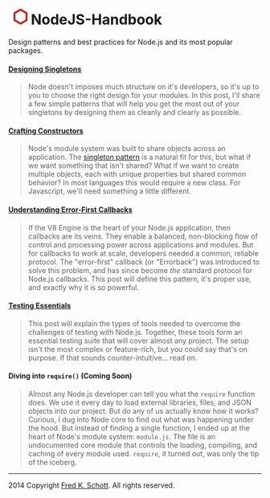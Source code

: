 ![icon](NodeJS-Handbook.png)   NodeJS-Handbook
==============================================

Design patterns and best practices for Node.js and its most popular packages.

#### [Designing Singletons](http://fredkschott.com/post/2013/12/node-js-cookbook---designing-singletons/)
> Node doesn't imposes much structure on it's developers, so it's up to you to choose the right design for your modules. In this post, I'll share a few simple patterns that will help you get the most out of your singletons by designing them as cleanly and clearly as possible.

#### [Crafting Constructors](http://fredkschott.com/post/2014/01/node-js-cookbook---constructors-and-custom-types/)
> Node's module system was built to share objects across an application. The [singleton pattern](http://fredkschott.com/post/2013/12/node-js-cookbook---designing-singletons/) is a natural fit for this, but what if we want something that isn't shared? What if we want to create multiple objects, each with unique properties but shared common behavior? In most languages this would require a new class. For Javascript, we'll need something a little different.

#### [Understanding Error-First Callbacks](http://fredkschott.com/post/2014/03/understanding-error-first-callbacks-in-node-js/)
>  If the V8 Engine is the heart of your Node.js application, then callbacks are its veins. They enable a balanced, non-blocking flow of control and processing power across applications and modules. But for callbacks to work at scale, developers needed a common, reliable protocol. The "error-first" callback (or "Errorback") was introduced to solve this problem, and has since become *the* standard protocol for Node.js callbacks. This post will define this pattern, it's proper use, and exactly why it is so powerful.

#### [Testing Essentials](http://fredkschott.com/post/2014/05/nodejs-testing-essentials/)
> This post will explain the types of tools needed to overcome the challenges of testing with Node.js. Together, these tools form an essential testing suite that will cover almost any project. The setup isn't the most complex or feature-rich, but you could say that's on purpose. If that sounds counter-intuitive... read on.

#### Diving into `require()` (Coming Soon)
> Almost any Node.js developer can tell you what the `require` function does. We use it every day to load external libraries, files, and JSON objects into our project. But do any of us actually know how it works? Curious, I dug into Node core to find out what was happening under the hood. But instead of finding a single function, I ended up at the heart of Node's module system: `module.js`. The file is an undocumented core module that controls the loading, compiling, and caching of every module used. `require`, it turned out, was only the tip of the iceberg.


---
 
2014 Copyright [Fred K. Schott](http://fredkschott.com/). All rights reserved.
